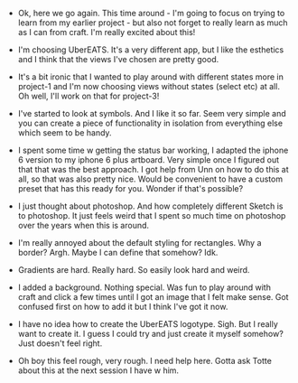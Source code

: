 * Ok, here we go again. This time around - I'm going to focus on trying to learn from my earlier project - but also not forget to really learn as much as I can from craft. I'm really excited about this!
* I'm choosing UberEATS. It's a very different app, but I like the esthetics and I think that the views I've chosen are pretty good.
* It's a bit ironic that I wanted to play around with different states more in project-1 and I'm now choosing views without states (select etc) at all. Oh well, I'll work on that for project-3!

* I've started to look at symbols. And I like it so far. Seem very simple and you can create a piece of functionality in isolation from everything else which seem to be handy.
* I spent some time w getting the status bar working, I adapted the iphone 6 version to my iphone 6 plus artboard. Very simple once I figured out that that was the best approach. I got help from Unn on how to do this at all, so that was also pretty nice. Would be convenient to have a custom preset that has this ready for you. Wonder if that's possible?

* I just thought about photoshop. And how completely different Sketch is to photoshop. It just feels weird that I spent so much time on photoshop over the years when this is around.
* I'm really annoyed about the default styling for rectangles. Why a border? Argh. Maybe I can define that somehow? Idk.
* Gradients are hard. Really hard. So easily look hard and weird.
* I added a background. Nothing special. Was fun to play around with craft and click a few times until I got an image that I felt make sense. Got confused first on how to add it but I think I've got it now.

* I have no idea how to create the UberEATS logotype. Sigh. But I really want to create it. I guess I could try and just create it myself somehow? Just doesn't feel right.
* Oh boy this feel rough, very rough. I need help here. Gotta ask Totte about this at the next session I have w him.
